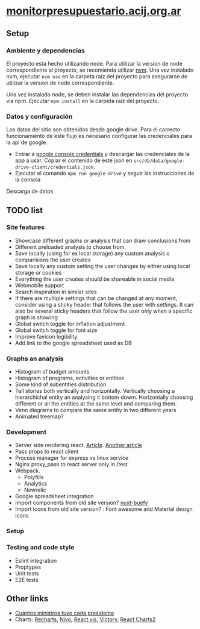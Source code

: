 # [monitorpresupuestario.acij.org.ar](http://monitorpresupuestario.acij.org.ar/)

## Setup

### Ambiente y dependencias

El proyecto está hecho utilizando node. Para utilizar la version de node correspondiente
al proyecto, se recomienda utilizar [nvm](https://github.com/nvm-sh/nvm). Una vez instalado
nvm, ejecutar `nvm use` en la carpeta raiz del proyecto para asegurarse de utilizar la
version de node correspondiente. 

Una vez instalado node, se deben instalar las dependencias del proyecto via npm. Ejecutar
`npm install` en la carpeta raiz del proyecto.

### Datos y configuración

Los datos del sitio son obtenidos desde google drive. Para el correcto funcionamiento de este flujo es necesario
configurar las credenciales para la api de google.
- Entrar a [google console credentials](https://console.developers.google.com/apis/credentials) y descargar las 
credenciales de la app a usar. Copiar el contenido de este json en `src/db/data/google-drive-client/credentials.json`.
- Ejecutar el comando `npm run google-drive` y seguir las instrucciones de la consola

Descarga de datos

## TODO list

### Site features

- Showcase different graphs or analysis that can draw conclusions from
- Different preloaded analysis to choose from.
- Save locally (using for ex local storage) any custom analysis o comparisions the user creates
- Save locally any custom setting the user changes by either using local storage or cookies 
- Everything the user creates should be shareable in social media
- Webmobile support
- Search inspiration in similar sites
- If there are multiple settings that can be changed at any moment, consider using a sticky header that follows the 
user with settings. It can also be several sticky headers that follow the user only when a specific graph is showing
- Global switch toggle for inflation adjustment 
- Global switch toggle for font size 
- Improve favicon legibility 
- Add link to the google spreadsheet used as DB

### Graphs an analysis

- Histogram of budget amounts
- Histogram of programs, activities or entities 
- Some kind of subentities distribution
- Tell stories both vertically and horizontally. Vertically choosing a hierarchichal entity an analysing it bottom dowm.
Horizontally choosing different or all the entities at the same level and comparing them.
- Venn diagrams to compare the same entity in two different years
- Animated treemap? 

### Development
- Server side rendering react. [Article](https://dev.to/marvelouswololo/how-to-server-side-render-react-hydrate-it-on-the-client-and-combine-client-and-server-routes-1a3p).
[Another article](https://medium.com/front-end-weekly/adding-a-server-side-rendering-support-for-an-existing-react-application-using-express-and-webpack-5a3d60cf9762)
- Pass props to react client
- Process manager for express vs linux service
- Nginx proxy_pass to react server only in /test
- Webpack.
    - Polyfills
    - Analytics
    - Newrelic
- Google spreadsheet integration
- Import components from old site version? [nuxt-buefy](https://buefy.github.io/#/documentation) 
- Import icons from old site version? : Font awesome and Material design icons

### Setup




### Testing and code style

- Eslint integration
- Proptypes
- Unit tests
- E2E tests

## Other links

- [Cuántos ministros tuvo cada presidente](https://www.cronista.com/economiapolitica/Gabinete-corto-o-ampliado-cuantos-ministros-tuvo-cada-presidente-desde-1983-20180904-0033.html)
- Charts: [Recharts](http://recharts.org/en-US), [Nivo](https://nivo.rocks/), [React vis](https://uber.github.io/react-vis/),
[Victory](https://formidable.com/open-source/victory/), [React Charts2](https://github.com/jerairrest/react-chartjs-2)
